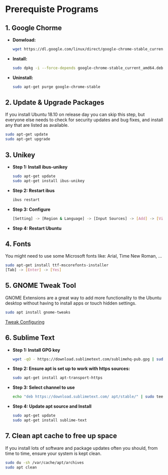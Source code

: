 #  Prerequiste Programs

## 1. Google Chorme
<ul>
<li><b>Donwload:</b></li>

```bash
wget https://dl.google.com/linux/direct/google-chrome-stable_current_amd64.deb
```

<li><b>Install:</b></li>
 
```zsh
sudo dpkg -i --force-depends google-chrome-stable_current_amd64.deb
```

<li><b>Uninstall:</b></li>

```zsh
sudo apt-get purge google-chrome-stable
```
</ul>

## 2. Update & Upgrade Packages
If you install Ubuntu 18.10 on release day you can skip this step, but everyone else needs to check for security updates and bug fixes, and install any that are listed as available.

```sh
sudo apt-get update
sudo apt-get upgrade
```

## 3. Unikey
<ul>
<li><b>Step 1: Install ibus-unikey</b></li>

```sh
sudo apt-get update
sudo apt-get install ibus-unikey
```
<li><b>Step 2: Restart ibus</b></li>

```sh
ibus restart
```

<li><b>Step 3: Configure</b></li>

```sh
[Setting] -> [Region & Language] -> [Input Sources] -> [Add] -> [Vietnamese] -> [Unikey]
```

<li><b>Step 4: Restart Ubuntu</b></li>
</ul>

## 4. Fonts
You might need to use some Microsoft fonts like: Arial, Time New Roman, ...
```sh
sudo apt-get install ttf-mscorefonts-installer 
[Tab] -> [Enter] -> [Yes]
```

## 5. GNOME Tweak Tool
GNOME Extensions are a great way to add more functionality to the Ubuntu desktop without having to install apps or touch hidden settings.

```sh
sudo apt install gnome-tweaks
```

[Tweak Configuring](https://itsfoss.com/gnome-tweak-tool/)

## 6. Sublime Text

<ul>
<li><b>Step 1: Install GPG key</b></li>

```sh
wget -qO - https://download.sublimetext.com/sublimehq-pub.gpg | sudo apt-key add -
```

<li><b>Step 2: Ensure apt is set up to work with https sources:</b></li>

```sh
sudo apt-get install apt-transport-https
```

<li><b>Step 3: Select channel to use</b></li>

```sh
echo "deb https://download.sublimetext.com/ apt/stable/" | sudo tee /etc/apt/sources.list.d/sublime-text.list
```

<li><b>Step 4: Update apt source and Install</b></li>

```sh
sudo apt-get update
sudo apt-get install sublime-text
```
</ul>

## 7. Clean apt cache to free up space
If you install lots of software and package updates often you should, from time to time, ensure your system is kept clean.

```sh
sudo du -sh /var/cache/apt/archives
sudo apt clean
```
